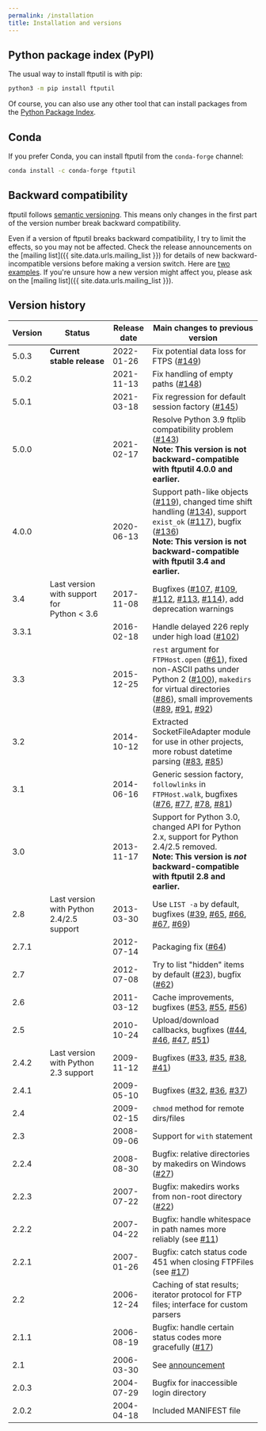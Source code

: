 ```yaml
---
permalink: /installation
title: Installation and versions
---
```


## Python package index (PyPI)

The usual way to install ftputil is with pip:
```bash
python3 -m pip install ftputil
```

Of course, you can also use any other tool that can install packages
from the [Python Package Index](https://pypi.python.org/).

## Conda

If you prefer Conda, you can install ftputil from the `conda-forge`
channel:
```bash
conda install -c conda-forge ftputil
```

## Backward compatibility

ftputil follows [semantic versioning](https://semver.org/). This means
only changes in the first part of the version number break backward
compatibility.

Even if a version of ftputil breaks backward compatibility, I try to
limit the effects, so you may not be affected. Check the release
announcements on the [mailing
list]({{ site.data.urls.mailing_list }}) for details of new
backward-incompatible versions before making a version switch. Here
are
[two](https://lists.sr.ht/~sschwarzer/ftputil/%3C29e84e80-a3dc-6508-f46f-d517a4192926%40sschwarzer.net%3E)
[examples](https://lists.sr.ht/~sschwarzer/ftputil/%3Cdf64c8ed-2a03-be3d-6bb0-236fc85c90a9%40sschwarzer.net%3E).
If you're unsure how a new version might affect you, please ask on the
[mailing list]({{ site.data.urls.mailing_list }}).

## Version history

| Version | Status | Release date | Main changes to previous version |
|---------|--------|--------------|----------------------------------|
| 5.0.3 | **Current stable release** | 2022-01-26 | Fix potential data loss for FTPS ([#149](https://todo.sr.ht/~ssschwarzer/ftputil/149)) |
| 5.0.2 |  | 2021-11-13 | Fix handling of empty paths ([#148](https://todo.sr.ht/~ssschwarzer/ftputil/148)) |
| 5.0.1 |  | 2021-03-18 | Fix regression for default session factory ([#145](https://todo.sr.ht/~ssschwarzer/ftputil/145)) |
| 5.0.0 |  | 2021-02-17 | Resolve Python 3.9 ftplib compatibility problem ([#143](https://todo.sr.ht/~ssschwarzer/ftputil/143)) <br> **Note: This version is not backward-compatible with ftputil 4.0.0 and earlier.** |
| 4.0.0 |  | 2020-06-13 | Support path-like objects ([#119](https://todo.sr.ht/~ssschwarzer/ftputil/119)), changed time shift handling ([#134](https://todo.sr.ht/~ssschwarzer/ftputil/134)), support `exist_ok` ([#117](https://todo.sr.ht/~ssschwarzer/ftputil/117)), bugfix ([#136](https://todo.sr.ht/~ssschwarzer/ftputil/136)) <br> **Note: This version is not backward-compatible with ftputil 3.4 and earlier.** |
| 3.4 | Last version with support for Python < 3.6 | 2017-11-08 | Bugfixes ([#107](https://todo.sr.ht/~ssschwarzer/ftputil/107), [#109](https://todo.sr.ht/~ssschwarzer/ftputil/109), [#112](https://todo.sr.ht/~ssschwarzer/ftputil/112), [#113](https://todo.sr.ht/~ssschwarzer/ftputil/113), [#114](https://todo.sr.ht/~ssschwarzer/ftputil/114)), add deprecation warnings |
| 3.3.1 | | 2016-02-18 | Handle delayed 226 reply under high load ([#102](https://todo.sr.ht/~ssschwarzer/ftputil/102)) |
| 3.3 | | 2015-12-25 | `rest` argument for `FTPHost.open` ([#61](https://todo.sr.ht/~ssschwarzer/ftputil/61)), fixed non-ASCII paths under Python 2 ([#100](https://todo.sr.ht/~ssschwarzer/ftputil/100)), `makedirs` for virtual directories ([#86](https://todo.sr.ht/~ssschwarzer/ftputil/86)), small improvements ([#89](https://todo.sr.ht/~ssschwarzer/ftputil/89), [#91](https://todo.sr.ht/~ssschwarzer/ftputil/91), [#92](https://todo.sr.ht/~ssschwarzer/ftputil/92)) |
| 3.2 | | 2014-10-12 | Extracted SocketFileAdapter module for use in other projects, more robust datetime parsing ([#83](https://todo.sr.ht/~ssschwarzer/ftputil/83), [#85](https://todo.sr.ht/~ssschwarzer/ftputil/85)) |
| 3.1 | | 2014-06-16 | Generic session factory, `followlinks` in `FTPHost.walk`, bugfixes ([#76](https://todo.sr.ht/~ssschwarzer/ftputil/76), [#77](https://todo.sr.ht/~ssschwarzer/ftputil/77), [#78](https://todo.sr.ht/~ssschwarzer/ftputil/78), [#81](https://todo.sr.ht/~ssschwarzer/ftputil/81)) |
| 3.0 | | 2013-11-17 | Support for Python 3.0, changed API for Python 2.x, support for Python 2.4/2.5 removed. <br> **Note: This version is *not* backward-compatible with ftputil 2.8 and earlier.** |
| 2.8 | Last version with Python 2.4/2.5 support | 2013-03-30 | Use `LIST -a` by default, bugfixes ([#39](https://todo.sr.ht/~ssschwarzer/ftputil/39), [#65](https://todo.sr.ht/~ssschwarzer/ftputil/65), [#66](https://todo.sr.ht/~ssschwarzer/ftputil/66), [#67](https://todo.sr.ht/~ssschwarzer/ftputil/67), [#69](https://todo.sr.ht/~ssschwarzer/ftputil/69)) |
| 2.7.1 | | 2012-07-14 | Packaging fix ([#64](https://todo.sr.ht/~ssschwarzer/ftputil/64)) |
| 2.7 | | 2012-07-08 | Try to list "hidden" items by default ([#23](https://todo.sr.ht/~ssschwarzer/ftputil/23)), bugfix ([#62](https://todo.sr.ht/~ssschwarzer/ftputil/62)) |
| 2.6 | | 2011-03-12 | Cache improvements, bugfixes ([#53](https://todo.sr.ht/~ssschwarzer/ftputil/53), [#55](https://todo.sr.ht/~ssschwarzer/ftputil/55), [#56](https://todo.sr.ht/~ssschwarzer/ftputil/56)) |
| 2.5 | | 2010-10-24 | Upload/download callbacks, bugfixes ([#44](https://todo.sr.ht/~ssschwarzer/ftputil/44), [#46](https://todo.sr.ht/~ssschwarzer/ftputil/46), [#47](https://todo.sr.ht/~ssschwarzer/ftputil/47), [#51](https://todo.sr.ht/~ssschwarzer/ftputil/51)) |
| 2.4.2 | Last version with Python 2.3 support | 2009-11-12 | Bugfixes ([#33](https://todo.sr.ht/~ssschwarzer/ftputil/33), [#35](https://todo.sr.ht/~ssschwarzer/ftputil/35), [#38](https://todo.sr.ht/~ssschwarzer/ftputil/38), [#41](https://todo.sr.ht/~ssschwarzer/ftputil/41)) |
| 2.4.1 | | 2009-05-10 | Bugfixes ([#32](https://todo.sr.ht/~ssschwarzer/ftputil/32), [#36](https://todo.sr.ht/~ssschwarzer/ftputil/36), [#37](https://todo.sr.ht/~ssschwarzer/ftputil/37)) |
| 2.4 | | 2009-02-15 | `chmod` method for remote dirs/files |
| 2.3 | | 2008-09-06 | Support for `with` statement |
| 2.2.4 | | 2008-08-30 | Bugfix: relative directories by makedirs on Windows ([#27](https://todo.sr.ht/~ssschwarzer/ftputil/27)) |
| 2.2.3 | | 2007-07-22 | Bugfix: makedirs works from non-root directory ([#22](https://todo.sr.ht/~ssschwarzer/ftputil/22)) |
| 2.2.2 | | 2007-04-22 | Bugfix: handle whitespace in path names more reliably (see [#11](https://todo.sr.ht/~ssschwarzer/ftputil/11)) |
| 2.2.1 | | 2007-01-26 | Bugfix: catch status code 451 when closing FTPFiles (see [#17](https://todo.sr.ht/~ssschwarzer/ftputil/17)) |
| 2.2 |  | 2006-12-24 | Caching of stat results; iterator protocol for FTP files; interface for custom parsers   |
| 2.1.1 | | 2006-08-19 | Bugfix: handle certain status codes more gracefully ([#17](https://todo.sr.ht/~ssschwarzer/ftputil/17)) |
| 2.1 | | 2006-03-30 | See [announcement](https://lists.sr.ht/~sschwarzer/ftputil/%3C442C4F04.90002%40sschwarzer.net%3E) |
| 2.0.3 | | 2004-07-29 | Bugfix for inaccessible login directory |
| 2.0.2 | | 2004-04-18 | Included MANIFEST file |
